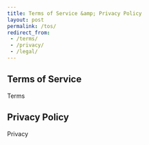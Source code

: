 ```yaml
---
title: Terms of Service &amp; Privacy Policy
layout: post
permalink: /tos/
redirect_from: 
 - /terms/
 - /privacy/
 - /legal/
---
```


## Terms of Service

Terms

## Privacy Policy

Privacy